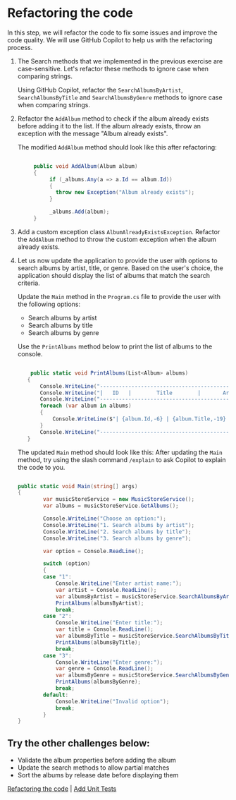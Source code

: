 # Refactoring the code

In this step, we will refactor the code to fix some issues and improve the code quality. We will use GitHub Copilot to help us with the refactoring process.

1.  The Search methods that we implemented in the previous exercise are case-sensitive. Let's refactor these methods to ignore case when comparing strings.

    Using GitHub Copilot, refactor the `SearchAlbumsByArtist`, `SearchAlbumsByTitle` and `SearchAlbumsByGenre` methods to ignore case when comparing strings.

2.  Refactor the `AddAlbum` method to check if the album already exists before adding it to the list. If the album already exists, throw an exception with the message "Album already exists".

    The modified `AddAlbum` method should look like this after refactoring:

    ```csharp

         public void AddAlbum(Album album)
         {
              if (_albums.Any(a => a.Id == album.Id))
              {
                throw new Exception("Album already exists");
              }

              _albums.Add(album);
         }

    ```

3.  Add a custom exception class `AlbumAlreadyExistsException`. Refactor the `AddAlbum` method to throw the custom exception when the album already exists.

4.  Let us now update the application to provide the user with options to search albums by artist, title, or genre. Based on the user's choice, the application should display the list of albums that match the search criteria.

    Update the `Main` method in the `Program.cs` file to provide the user with the following options:

    - Search albums by artist
    - Search albums by title
    - Search albums by genre

    Use the `PrintAlbums` method below to print the list of albums to the console.

    ```csharp

        public static void PrintAlbums(List<Album> albums)
       {
           Console.WriteLine("--------------------------------------------------------------");
           Console.WriteLine("|   ID   |        Title        |       Artist       |   Genre   |");
           Console.WriteLine("--------------------------------------------------------------");
           foreach (var album in albums)
           {
               Console.WriteLine($"| {album.Id,-6} | {album.Title,-19} | {album.Artist,-18} | {album.Genre,-9} |");
           }
           Console.WriteLine("--------------------------------------------------------------");
       }
    ```

    The updated `Main` method should look like this:
    After updating the `Main` method, try using the slash command `/explain` to ask Copilot to explain the code to you.

    ```csharp

    public static void Main(string[] args)
    {
            var musicStoreService = new MusicStoreService();
            var albums = musicStoreService.GetAlbums();

            Console.WriteLine("Choose an option:");
            Console.WriteLine("1. Search albums by artist");
            Console.WriteLine("2. Search albums by title");
            Console.WriteLine("3. Search albums by genre");

            var option = Console.ReadLine();

            switch (option)
            {
            case "1":
                Console.WriteLine("Enter artist name:");
                var artist = Console.ReadLine();
                var albumsByArtist = musicStoreService.SearchAlbumsByArtist(artist);
                PrintAlbums(albumsByArtist);
                break;
            case "2":
                Console.WriteLine("Enter title:");
                var title = Console.ReadLine();
                var albumsByTitle = musicStoreService.SearchAlbumsByTitle(title);
                PrintAlbums(albumsByTitle);
                break;
            case "3":
                Console.WriteLine("Enter genre:");
                var genre = Console.ReadLine();
                var albumsByGenre = musicStoreService.SearchAlbumsByGenre(genre);
                PrintAlbums(albumsByGenre);
                break;
            default:
                Console.WriteLine("Invalid option");
                break;
            }
    }

    ```

## Try the other challenges below:

- Validate the album properties before adding the album
- Update the search methods to allow partial matches
- Sort the albums by release date before displaying them

[Refactoring the code](./03-Step03.md) | [Add Unit Tests](./04-Step04.md)
